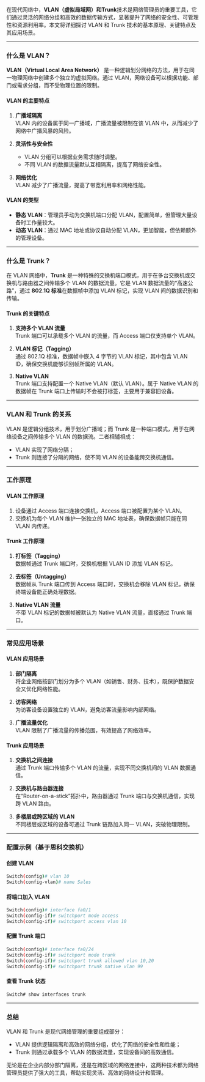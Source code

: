 
在现代网络中，**VLAN（虚拟局域网）**和**Trunk**技术是网络管理员的重要工具，它们通过灵活的网络分组和高效的数据传输方式，显著提升了网络的安全性、可管理性和资源利用率。本文将详细探讨 VLAN 和 Trunk 技术的基本原理、关键特点及其应用场景。

---

### **什么是 VLAN？**

**VLAN（Virtual Local Area Network）** 是一种逻辑划分网络的方法，用于在同一物理网络中创建多个独立的虚拟网络。通过 VLAN，网络设备可以根据功能、部门或需求分组，而不受物理位置的限制。

#### **VLAN 的主要特点**
1. **广播域隔离**  
   VLAN 内的设备属于同一广播域，广播流量被限制在该 VLAN 中，从而减少了网络中广播风暴的风险。

2. **灵活性与安全性**  
   - VLAN 分组可以根据业务需求随时调整。  
   - 不同 VLAN 的数据流量默认互相隔离，提高了网络安全性。

3. **网络优化**  
   VLAN 减少了广播流量，提高了带宽利用率和网络性能。

#### **VLAN 的类型**
- **静态 VLAN**：管理员手动为交换机端口分配 VLAN，配置简单，但管理大量设备时工作量较大。  
- **动态 VLAN**：通过 MAC 地址或协议自动分配 VLAN，更加智能，但依赖额外的管理设备。

---

### **什么是 Trunk？**

在 VLAN 网络中，**Trunk** 是一种特殊的交换机端口模式，用于在多台交换机或交换机与路由器之间传输多个 VLAN 的数据流量。它是 VLAN 数据流量的“高速公路”，通过 **802.1Q 标准**在数据帧中添加 VLAN 标记，实现 VLAN 间的数据识别和传输。

#### **Trunk 的关键特点**
1. **支持多个 VLAN 流量**  
   Trunk 端口可以承载多个 VLAN 的流量，而 Access 端口仅支持单个 VLAN。

2. **VLAN 标记（Tagging）**  
   通过 802.1Q 标准，数据帧中嵌入 4 字节的 VLAN 标记，其中包含 VLAN ID，确保交换机能够识别帧所属的 VLAN。

3. **Native VLAN**  
   Trunk 端口支持配置一个 Native VLAN（默认 VLAN）。属于 Native VLAN 的数据帧在 Trunk 端口上传输时不会被打标签，主要用于兼容旧设备。

---

### **VLAN 和 Trunk 的关系**

VLAN 是逻辑分组技术，用于划分广播域；而 Trunk 是一种端口模式，用于在网络设备之间传输多个 VLAN 的数据流。二者相辅相成：  
- VLAN 实现了网络分隔；  
- Trunk 则连接了分隔的网络，使不同 VLAN 的设备能跨交换机通信。

---

### **工作原理**
#### **VLAN 工作原理**
1. 设备通过 Access 端口连接交换机，Access 端口被配置为某个 VLAN。
2. 交换机为每个 VLAN 维护一张独立的 MAC 地址表，确保数据帧只能在同 VLAN 内传递。

#### **Trunk 工作原理**
1. **打标签（Tagging）**  
   数据帧通过 Trunk 端口时，交换机根据 VLAN ID 添加 VLAN 标记。

2. **去标签（Untagging）**  
   数据帧从 Trunk 端口传到 Access 端口时，交换机会移除 VLAN 标记，确保终端设备能正确处理数据。

3. **Native VLAN 流量**  
   不带 VLAN 标记的数据帧被默认为 Native VLAN 流量，直接通过 Trunk 端口。

---

### **常见应用场景**
#### **VLAN 应用场景**
1. **部门隔离**  
   将企业网络按部门划分为多个 VLAN（如销售、财务、技术），既保护数据安全又优化网络性能。

2. **访客网络**  
   为访客设备设置独立的 VLAN，避免访客流量影响内部网络。

3. **广播流量优化**  
   VLAN 限制了广播流量的传播范围，有效提高了网络效率。

#### **Trunk 应用场景**
1. **交换机之间连接**  
   通过 Trunk 端口传输多个 VLAN 的流量，实现不同交换机间的 VLAN 数据通信。

2. **交换机与路由器连接**  
   在“Router-on-a-stick”拓扑中，路由器通过 Trunk 端口与交换机通信，实现跨 VLAN 路由。

3. **多楼层或跨区域的 VLAN**  
   不同楼层或区域的设备可通过 Trunk 链路加入同一 VLAN，突破物理限制。

---

### **配置示例（基于思科交换机）**

#### **创建 VLAN**
```bash
Switch(config)# vlan 10
Switch(config-vlan)# name Sales
```

#### **将端口加入 VLAN**
```bash
Switch(config)# interface fa0/1
Switch(config-if)# switchport mode access
Switch(config-if)# switchport access vlan 10
```

#### **配置 Trunk 端口**
```bash
Switch(config)# interface fa0/24
Switch(config-if)# switchport mode trunk
Switch(config-if)# switchport trunk allowed vlan 10,20
Switch(config-if)# switchport trunk native vlan 99
```

#### **查看 Trunk 状态**
```bash
Switch# show interfaces trunk
```

---

### **总结**

VLAN 和 Trunk 是现代网络管理的重要组成部分：  
- VLAN 提供逻辑隔离和高效的网络分组，优化了网络的安全性和性能；  
- Trunk 则通过承载多个 VLAN 的数据流量，实现设备间的高效通信。  

无论是在企业内部分部门隔离，还是在跨区域的网络连接中，这两种技术都为网络管理员提供了强大的工具，帮助实现灵活、高效的网络设计和管理。